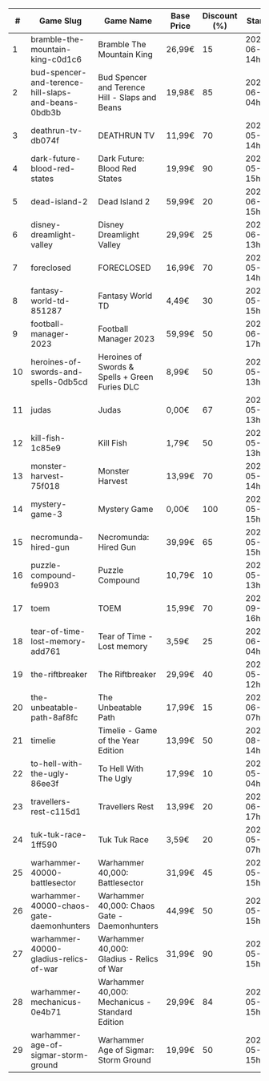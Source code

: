 |#|Game Slug|Game Name|Base Price|Discount (%)|Starts|Ends|
|---|---|---|---|---|---|---|
|1|bramble-the-mountain-king-c0d1c6|Bramble The Mountain King|26,99€|15|2023-06-05 14h|2023-06-12 14h|
|2|bud-spencer-and-terence-hill-slaps-and-beans-0bdb3b|Bud Spencer and Terence Hill - Slaps and Beans|19,98€|85|2023-06-16 04h|2023-08-02 04h|
|3|deathrun-tv-db074f|DEATHRUN TV|11,99€|70|2023-05-29 14h|2023-06-05 14h|
|4|dark-future-blood-red-states|Dark Future: Blood Red States|19,99€|90|2023-05-25 15h|2023-06-01 15h|
|5|dead-island-2|Dead Island 2|59,99€|20|2023-06-06 15h|2023-06-15 15h|
|6|disney-dreamlight-valley|Disney Dreamlight Valley|29,99€|25|2023-06-02 13h|2023-06-15 13h|
|7|foreclosed|FORECLOSED|16,99€|70|2023-05-29 14h|2023-06-05 14h|
|8|fantasy-world-td-851287|Fantasy World TD|4,49€|30|2023-05-24 15h|2023-06-18 15h|
|9|football-manager-2023|Football Manager 2023|59,99€|50|2023-06-22 17h|2023-07-13 17h|
|10|heroines-of-swords-and-spells-0db5cd|Heroines of Swords & Spells + Green Furies DLC|8,99€|50|2023-05-29 13h|2023-06-05 13h|
|11|judas|Judas|0,00€|67|2023-05-29 13h|2023-06-05 13h|
|12|kill-fish-1c85e9|Kill Fish|1,79€|50|2023-05-29 13h|2023-06-05 13h|
|13|monster-harvest-75f018|Monster Harvest|13,99€|70|2023-05-29 14h|2023-06-05 14h|
|14|mystery-game-3|Mystery Game|0,00€|100|2023-05-25 15h|2023-06-01 15h|
|15|necromunda-hired-gun|Necromunda: Hired Gun|39,99€|65|2023-05-25 15h|2023-06-01 15h|
|16|puzzle-compound-fe9903|Puzzle Compound|10,79€|10|2023-05-25 13h|2023-06-01 13h|
|17|toem|TOEM|15,99€|70|2023-09-11 16h|2023-09-24 16h|
|18|tear-of-time-lost-memory-add761|Tear of Time - Lost memory|3,59€|25|2023-06-21 04h|2023-06-28 04h|
|19|the-riftbreaker|The Riftbreaker|29,99€|40|2023-05-29 12h|2023-06-15 12h|
|20|the-unbeatable-path-8af8fc|The Unbeatable Path|17,99€|15|2023-06-01 07h|2023-06-11 07h|
|21|timelie|Timelie - Game of the Year Edition|13,99€|50|2023-08-01 14h|2023-08-15 14h|
|22|to-hell-with-the-ugly-86ee3f|To Hell With The Ugly|17,99€|10|2023-05-30 04h|2023-06-06 04h|
|23|travellers-rest-c115d1|Travellers Rest|13,99€|20|2023-06-01 17h|2023-06-15 17h|
|24|tuk-tuk-race-1ff590|Tuk Tuk Race|3,59€|20|2023-05-25 07h|2023-06-01 07h|
|25|warhammer-40000-battlesector|Warhammer 40,000: Battlesector|31,99€|45|2023-05-25 15h|2023-06-01 15h|
|26|warhammer-40000-chaos-gate-daemonhunters|Warhammer 40,000: Chaos Gate - Daemonhunters|44,99€|50|2023-05-25 15h|2023-06-01 15h|
|27|warhammer-40000-gladius-relics-of-war|Warhammer 40,000: Gladius - Relics of War|31,99€|90|2023-05-25 15h|2023-06-01 15h|
|28|warhammer-mechanicus-0e4b71|Warhammer 40,000: Mechanicus - Standard Edition|29,99€|84|2023-05-25 15h|2023-06-01 15h|
|29|warhammer-age-of-sigmar-storm-ground|Warhammer Age of Sigmar: Storm Ground|19,99€|50|2023-05-25 15h|2023-06-01 15h|
